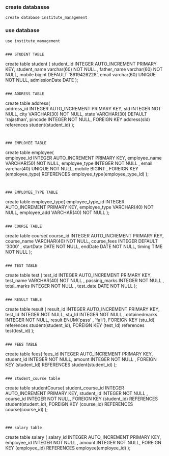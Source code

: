 ### create databasse
```
create database institute_management
```

### use database

```
use institute_management


### STUDENT TABLE

```
create table student (
student_id INTEGER AUTO_INCREMENT PRIMARY KEY,
student_name varchar(60) NOT NULL , 
father_name varchar(60) NOT NULL,
mobile bigint DEFAULT '8619426228', 
email varchar(60) UNIQUE NOT NULL,
admissionDate DATE
);

```

### ADDRESS TABLE

```

create table address(		
address_id INTEGER AUTO_INCREMENT PRIMARY KEY,
sId INTEGER NOT NULL,
city VARCHAR(30) NOT NULL,
state VARCHAR(30)  DEFAULT 'rajasthan',
pincode INTEGER NOT NULL,
FOREIGN KEY address(sId) references student(student_id)	
); 

```


### EMPLOYEE TABLE

```

create table employee(	
employee_id INTEGER AUTO_INCREMENT PRIMARY KEY,
employee_name VARCHAR(50) NOT NULL,
employee_type INTEGER NOT NULL ,
email varchar(40) UNIQUE NOT NULL,
mobile BIGINT ,
FOREIGN KEY (employee_type) REFERENCES employee_type(employee_type_id)
);

```


### EMPLOYEE_TYPE TABLE

```

create table employee_type(
employee_type_id INTEGER AUTO_INCREMENT PRIMARY KEY,
employee_type VARCHAR(40) NOT NULL,
employee_add VARCHAR(40) NOT NULL
);

```

### COURSE TABLE

```

create table course(
course_id INTEGER AUTO_INCREMENT PRIMARY KEY,
course_name VARCHAR(40) NOT NULL,
course_fees INTEGER DEFAULT '3000' ,
startDate DATE NOT NULL,
endDate DATE NOT NULL,
timing TIME NOT NULL
);

```

### TEST TABLE

```

create table test (
test_id INTEGER AUTO_INCREMENT PRIMARY KEY,
test_name VARCHAR(40) NOT NULL ,
passing_marks INTEGER NOT NULL ,
total_marks INTEGER NOT NULL ,
test_date DATE NOT NULL 
);

```

### RESULT TABLE

```

create table result (
result_id INTEGER AUTO_INCREMENT PRIMARY KEY,
test_Id INTEGER NOT NULL,
stu_Id INTEGER NOT NULL ,
obtainedmarks INTEGER NOT NULL,
result ENUM('pass' , 'fail'),
FOREIGN KEY (stu_Id) references student(student_id),
FOREIGN KEY (test_Id) references test(test_id)
);

```

### FEES TABLE

```

 create table fees(
 fees_id INTEGER AUTO_INCREMENT PRIMARY KEY,
 student_id INTEGER NOT NULL,
 amount INTEGER NOT NULL ,
 FOREIGN KEY (student_Id) REFERENCES student(student_id)
 );

 ```

 ### student_course table

 ```

 create table  studentCourse(
 student_course_id INTEGER AUTO_INCREMENT PRIMARY KEY,
 student_id INTEGER NOT NULL ,
 course_id INTEGER NOT NULL,
 FOREIGN KEY (student_id) REFERENCES student(student_id),
 FOREIGN KEY (course_id) REFERENCES course(course_id)
 );

 ```


 ### salary table

 ```
 create table salary (
 salary_id INTEGER AUTO_INCREMENT PRIMARY KEY,
 employee_id INTEGER NOT NULL ,
 amount INTEGER NOT NULL,
 FOREIGN KEY (employee_id) REFERENCES employee(employee_id) 
 );

 ```

